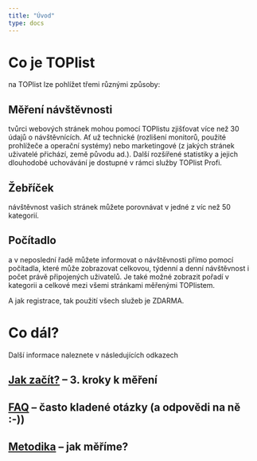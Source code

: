 ```yaml
---
title: "Úvod"
type: docs
---
```

# Co je TOPlist

na TOPlist lze pohlížet třemi různými způsoby:

## Měření návštěvnosti
tvůrci webových stránek mohou pomocí TOPlistu zjišťovat více než 30 údajů o návštěvnících. Ať už technické (rozlišení monitorů, použité prohlížeče a operační systémy) nebo marketingové (z jakých stránek uživatelé přichází, země původu ad.). Další rozšířené statistiky a jejich dlouhodobé uchovávání je dostupné v rámci služby TOPlist Profi.

## Žebříček
návštěvnost vašich stránek můžete porovnávat v jedné z víc než 50 kategorií.

## Počítadlo
a v neposlední řadě můžete informovat o návštěvnosti přímo pomocí počítadla, které může zobrazovat celkovou, týdenní a denní návštěvnost i počet právě připojených uživatelů. Je také možné zobrazit pořadí v kategorii a celkové mezi všemi stránkami měřenými TOPlistem.

A jak registrace, tak použití všech služeb je ZDARMA.

# Co dál?

Další informace naleznete v následujících odkazech

## [Jak začít?](./jak-zacit/) – 3. kroky k měření
## [FAQ](./faq/) – často kladené otázky (a odpovědi na ně :-))
## [Metodika](./dokumentace/metodika-mereni/) – jak měříme? 
